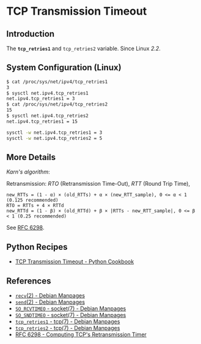 # TCP Transmission Timeout

## Introduction

The **`tcp_retries1`** and `tcp_retries2` variable. Since Linux *2.2*.

## System Configuration (Linux)

```bash
$ cat /proc/sys/net/ipv4/tcp_retries1
3
$ sysctl net.ipv4.tcp_retries1
net.ipv4.tcp_retries1 = 3
$ cat /proc/sys/net/ipv4/tcp_retries2
15
$ sysctl net.ipv4.tcp_retries2
net.ipv4.tcp_retries1 = 15

sysctl -w net.ipv4.tcp_retries1 = 3
sysctl -w net.ipv4.tcp_retries2 = 5
```

## More Details

*Karn's algorithm*:

Retransmission: *RTO* (Retransmission Time-Out), *RTT* (Round Trip Time),

```plaintext
new_RTTs = (1 - α) × (old_RTTs) + α × (new_RTT_sample), 0 <= α < 1 (0.125 recommended)
RTO = RTTs + 4 × RTTd
new_RTTd = (1 - β) × (old_RTTd) + β × |RTTs - new_RTT_sample|, 0 <= β < 1 (0.25 recommended)
```

See [RFC 6298](https://datatracker.ietf.org/doc/html/rfc6298.html).

## Python Recipes

- [TCP Transmission Timeout - Python Cookbook](https://leven-cn.github.io/python-cookbook/cookbook/core/net/tcp_transmission_timeout)

## References

<!-- markdownlint-disable line-length -->

- [`recv`(2) - Debian Manpages](https://manpages.debian.org/bookworm/manpages-dev/recv.2.en.html)
- [`send`(2) - Debian Manpages](https://manpages.debian.org/bookworm/manpages-dev/send.2.en.html)
- [`SO_RCVTIMEO` - socket(7) - Debian Manpages](https://manpages.debian.org/bookworm/manpages/socket.7.en.html#SO_RCVTIMEO)
- [`SO_SNDTIMEO` - socket(7) - Debian Manpages](https://manpages.debian.org/bookworm/manpages/socket.7.en.html#SO_SNDTIMEO)
- [`tcp_retries1` - tcp(7) - Debian Manpages](https://manpages.debian.org/bookworm/manpages/tcp.7.en.html#tcp_retries1)
- [`tcp_retries2` - tcp(7) - Debian Manpages](https://manpages.debian.org/bookworm/manpages/tcp.7.en.html#tcp_retries2)
- [RFC 6298 - Computing TCP's Retransmission Timer](https://datatracker.ietf.org/doc/html/rfc6298.html)

<!-- markdownlint-enable line-length -->
